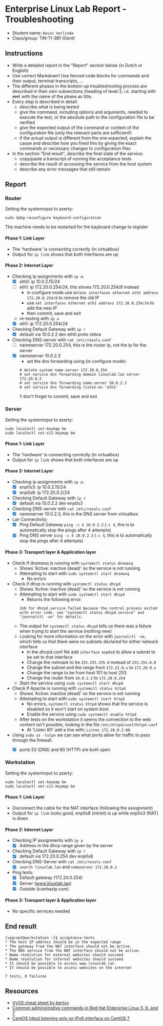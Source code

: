 # Enterprise Linux Lab Report - Troubleshooting

- Student name: `Kevin Verlinde`
- Class/group: TIN-TI-3B1 (Gent)

## Instructions

- Write a detailed report in the "Report" section below (in Dutch or English)
- Use correct Markdown! Use fenced code blocks for commands and their output, terminal transcripts, ...
- The different phases in the bottom-up troubleshooting process are described in their own subsections (heading of level 3, i.e. starting with `###`) with the name of the phase as title.
- Every step is described in detail:
    - describe what is being tested
    - give the command, including options and arguments, needed to execute the test, or the absolute path to the configuration file to be verified
    - give the expected output of the command or content of the configuration file (only the relevant parts are sufficient!)
    - if the actual output is different from the one expected, explain the cause and describe how you fixed this by giving the exact commands or necessary changes to configuration files
- In the section "End result", describe the final state of the service:
    - copy/paste a transcript of running the acceptance tests
    - describe the result of accessing the service from the host system
    - describe any error messages that still remain

## Report

### Router

Setting the systeminput to azerty: 
```
sudo dpkg-reconfigure keyboard-configuration
```

The machine needs to be restarted for the kayboard change to register

#### Phase 1: Link Layer
- The 'hardware' is connecting correctly (in virtualbox)
- Output for `ip link` shows that both interfaces are up

#### Phase 2: Internet Layer
- Checking ip assignments with `ip a`:
  - [x] eth0: ip 10.0.2.15/24
  - [ ] eth1: ip 172.20.0.254/24, this shows 172.20.0.254/8 instead
    - in configure mode use `delete interfaces ethernet eth1 address 172.20.0.254/8` to remove the old IP
    - use `set interfaces ethernet eth1 address 172.20.0.254/24` to add the new IP
    - then commit, save and exit
  - re-testing with `ip a`
  - [x] eth1: ip 172.20.0.254/24
- Checking Default Gateway with `ip r`
  - [x] default via 10.0.2.2 dev eth0 proto zebra
- Checking DNS-server with `cat /etc/resolv.conf`
  - [ ] nameserver 172.20.0.254, this is the router ip, not the ip for the server
  - [x] nameserver 10.0.2.3
    - set the dns forwarding using (in configure mode): 
    ```
    # delete system name-server 172.20.0.254
    # set service dns forwarding domain linuxlab.lan server 172.20.0.2
    # set service dns forwarding name-server 10.0.2.3
    # set service dns forwarding listen-on 'eth1'
    ```
    !! don't forget to commit, save and exit

### Server

Setting the systeminput to azerty:
```
sudo localectl set-keymap be
sudo localectl set-x11-keymap be
```

#### Phase 1: Link Layer
- The 'hardware' is connecting correctly (in virtualbox)
- Output for `ip link` shows that both interfaces are up

#### Phase 2: Internet Layer
- Checking ip assignments with `ip a`:
  - [x] enp0s3: ip 10.0.2.15/24
  - [x] enp0s8: ip 172.20.0.2/24
- Checking Default Gateway with `ip r`
  - [x] default via 10.0.2.2 dev enp0s3
- Checking DNS-server with `cat /etc/resolv.conf`
  - [x] nameserver 10.0.2.3, this is the DNS server from virtualbox

- Lan Connectivity:
  - [x] Ping Default Gateway `ping -c 4 10.0.2.2` (`-c 4`, this is to automatically stop the pings after 4 attempts)
  - [x] Ping DNS server `ping -c 4 10.0.2.3` (`-c 4`, this is to automatically stop the pings after 4 attempts)

#### Phase 3: Transport layer & Application layer
- Check if dnsmasq is running with `systemctl status dnsmasq`
  - Shows 'Active: inactive (dead)' so the service is not running
  - Attempting to start with `sudo systemctl start dnsmasq`
    - No errors
- Check if dhcp is running with `systemctl status dhcpd`
  - Shows 'Active: inactive (dead)' so the service is not running
  - Attempting to start with `sudo systemctl start dhcpd`
    - Returns the following error: 
    ```
    Job for dhcpd.service failed because the control process exited with error code. see "systemctl status dhcpd.service" and "journalctl -xe" for details.
    ```
  - The output for `systemctl status dhcpd` tells us there was a failure when trying to start the service (nothing new)
  - Looking for more information on the error with `journalctl -xe`, which tells us that there were no subnets declared for either network interface
    - In the dhcpd.conf file add `interface enp0s8` to allow a subnet to be set to that interface
    - Change the netmask to be `255.255.255.0` instead of `255.255.0.0`
    - Change the subnet and the range from `172.22.0.x` to `172.20.0.x`
    - Change the range to be from host 101 to host 253
    - Change the router from `10.0.2.2` to `172.20.0.254`
  - Start the service using `sudo systemctl start dhcpd`
- Check if Apache is running with `systemctl status httpd`
  - Shows 'Active: inactive (dead)' so the service is not running
  - Attempting to start with `sudo systemctl start httpd`
    - No errors, `systemctl status httpd` shows that the service is disabled so it won't start on system boot
    - Enable the service using `sudo systemctl enable httpd`
  - After tests on the workstation it seems the connection to the web content isn't possible, looking in the file `/etc/httpd/conf/httpd.conf`
    - At 'Listen 80' add a line with: `Listen 172.20.0.2:80`
- Using `sudo ss -tulpn` we can see what ports allow for traffic to pass through the firewall.
  - [x] ports 53 (DNS) and 80 (HTTP) are both open


### Workstation

Setting the systeminput to azerty:
```
sudo localectl set-keymap be
sudo localectl set-x11-keymap be
```

#### Phase 1: Link Layer
- Disconnect the cable for the NAT interface (following the assignment)
- Output for `ip link` looks good, enp0s8 (intnet) is up while enp0s3 (NAT) is down

#### Phase 2: Internet Layer
- Checking IP assignments with `ip a`
  - [x] Address in the dhcp range given by the server
- Checking Default Gateway with `ip r`
  - [x] default via 172.20.0.254 dev enp0s8 
- Checking DNS-Server with `cat /etc/resolv.conf`
  - [x] `search linuxlab.lan` and `nameserver 172.20.0.2`
- Ping tests: 
  - [x] Default gateway (172.20.0.254)
  - [x] Server (www.linuxlab.lan)
  - [x] Outside (icanhazip.com)

#### Phase 3: Transport layer & Application layer
- No specific services needed

## End result
```console
[vagrant@workstation ~]$ acceptance-tests
* The host IP address should be in the expected range
* The gateway from the NAT interface should not be active.
* The DNS service from the NAT interface should not be active.
* Name resolution for external websites should succeed
* Name resolution for internal websites should succeed
* It should be possible to access www.linuxlab.lan
* It should be possible to access websites on the internet

7 tests, 0 failures
```

## Resources

- [VyOS cheat sheet by bertvv](https://github.com/bertvv/cheat-sheets/blob/master/docs/VyOS.md)
- [Common administrative commands in Red Hat Enterprise Linux 5, 6, and 7](https://access.redhat.com/articles/1189123)
- [CentOS httpd listening only on IPv6 interface on CentOS 7](https://lists.centos.org/pipermail/centos/2014-December/148494.html)
